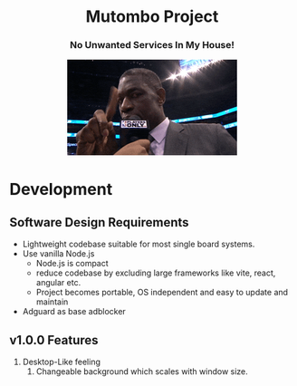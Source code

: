<h1 align=center>Mutombo Project</h1>
<h3 align=center>No Unwanted Services In My House!</h3>
<p align=center><img src="notinmyhouse.gif" scale=2.0></p>

# Development
## Software Design Requirements

- Lightweight codebase suitable for most single board systems.
- Use vanilla Node.js 
  - Node.js is compact
  - reduce codebase by excluding large frameworks like vite, react, angular etc.
  - Project becomes portable, OS independent and easy to update and maintain  
- Adguard as base adblocker

## v1.0.0 Features
1. Desktop-Like feeling
   1. Changeable background which scales with window size.